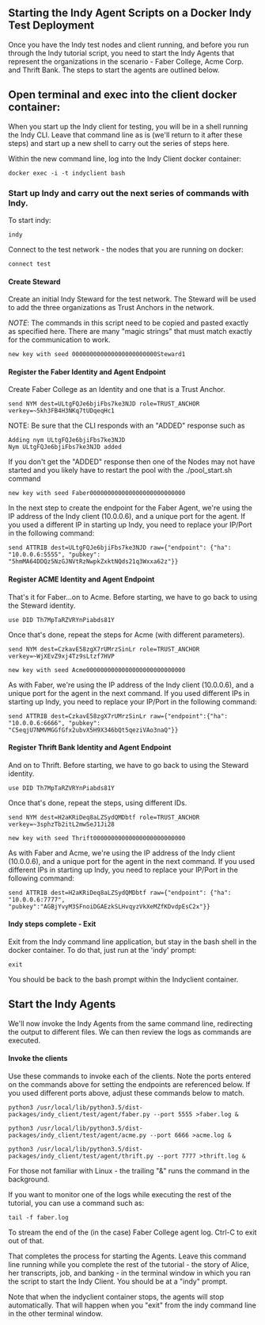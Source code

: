 Starting the Indy Agent Scripts on a Docker Indy Test Deployment
------

Once you have the Indy test nodes and client running, and before you run through the Indy tutorial script, you need to start the Indy Agents that represent the organizations in the scenario - Faber College, Acme Corp. and Thrift Bank. The steps to start the agents are outlined below.

## Open terminal and exec into the client docker container:
When you start up the Indy client for testing, you will be in a shell running the Indy CLI. Leave that command line as is (we'll return to it after these steps) and start up a new shell to carry out the series of steps here.

Within the new command line, log into the Indy Client docker container:

```docker exec -i -t indyclient bash```

### Start up Indy and carry out the next series of commands with Indy.

To start indy:

```indy```

Connect to the test network - the nodes that you are running on docker:

```connect test```

#### Create Steward

Create an initial Indy Steward for the test network. The Steward will be used to add the three organizations as Trust Anchors in the network.

_NOTE_: The commands in this script need to be copied and pasted exactly as specified here. There are many "magic strings" that must match exactly for the communication to work.

```new key with seed 000000000000000000000000Steward1```

#### Register the Faber Identity and Agent Endpoint

Create Faber College as an Identity and one that is a Trust Anchor.

```send NYM dest=ULtgFQJe6bjiFbs7ke3NJD role=TRUST_ANCHOR verkey=~5kh3FB4H3NKq7tUDqeqHc1```

NOTE: Be sure that the CLI responds with an "ADDED" response such as
```
Adding nym ULtgFQJe6bjiFbs7ke3NJD
Nym ULtgFQJe6bjiFbs7ke3NJD added
```

If you don't get the "ADDED" response then one of the Nodes may not have started and you likely have to restart the pool with the ./pool_start.sh command

```new key with seed Faber000000000000000000000000000```

In the next step to create the endpoint for the Faber Agent, we're using the IP address of the Indy client (10.0.0.6), and a unique port for the agent. If you used a different IP in starting up Indy, you need to replace your IP/Port in the following command:

```send ATTRIB dest=ULtgFQJe6bjiFbs7ke3NJD raw={"endpoint": {"ha": "10.0.0.6:5555", "pubkey": "5hmMA64DDQz5NzGJNVtRzNwpkZxktNQds21q3Wxxa62z"}}```

#### Register ACME Identity and Agent Endpoint
That's it for Faber...on to Acme.  Before starting, we have to go back to using the Steward identity.

```use DID Th7MpTaRZVRYnPiabds81Y```

Once that's done, repeat the steps for Acme (with different parameters).

```send NYM dest=CzkavE58zgX7rUMrzSinLr role=TRUST_ANCHOR verkey=~WjXEvZ9xj4Tz9sLtzf7HVP```

```new key with seed Acme0000000000000000000000000000```

As with Faber, we're using the IP address of the Indy client (10.0.0.6), and a unique port for the agent in the next command. If you used different IPs in starting up Indy, you need to replace your IP/Port in the following command:

```send ATTRIB dest=CzkavE58zgX7rUMrzSinLr raw={"endpoint":{"ha": "10.0.0.6:6666", "pubkey": "C5eqjU7NMVMGGfGfx2ubvX5H9X346bQt5qeziVAo3naQ"}}```

#### Register Thrift Bank Identity and Agent Endpoint
And on to Thrift.  Before starting, we have to go back to using the Steward identity.

```use DID Th7MpTaRZVRYnPiabds81Y```

Once that's done, repeat the steps, using different IDs.

```send NYM dest=H2aKRiDeq8aLZSydQMDbtf role=TRUST_ANCHOR verkey=~3sphzTb2itL2mwSeJ1Ji28```

```new key with seed Thrift00000000000000000000000000```

As with Faber and Acme, we're using the IP address of the Indy client (10.0.0.6), and a unique port for the agent in the next command. If you used different IPs in starting up Indy, you need to replace your IP/Port in the following command:

```send ATTRIB dest=H2aKRiDeq8aLZSydQMDbtf raw={"endpoint": {"ha": "10.0.0.6:7777", "pubkey":"AGBjYvyM3SFnoiDGAEzkSLHvqyzVkXeMZfKDvdpEsC2x"}}```

#### Indy steps complete - Exit
Exit from the Indy command line application, but stay in the bash shell in the docker container. To do that, just run at the 'indy' prompt:

```exit```

You should be back to the bash prompt within the Indyclient container.

## Start the Indy Agents

We'll now invoke the Indy Agents from the same command line, redirecting the output to different files. We can then review the logs as commands are executed.

#### Invoke the clients
Use these commands to invoke each of the clients. Note the ports entered on the commands above for setting the endpoints are referenced below. If you used different ports above, adjust these commands below to match.

```python3 /usr/local/lib/python3.5/dist-packages/indy_client/test/agent/faber.py --port 5555 >faber.log &```

```python3 /usr/local/lib/python3.5/dist-packages/indy_client/test/agent/acme.py --port 6666 >acme.log &```

```python3 /usr/local/lib/python3.5/dist-packages/indy_client/test/agent/thrift.py --port 7777 >thrift.log &```

For those not familiar with Linux - the trailing "&" runs the command in the background.

If you want to monitor one of the logs while executing the rest of the tutorial, you can use a command such as:

```tail -f faber.log```

To stream the end of the (in the case) Faber College agent log. Ctrl-C to exit out of that.

That completes the process for starting the Agents. Leave this command line running while you complete the rest of the tutorial - the story of Alice, her transcripts, job, and banking - in the terminal window in which you ran the script to start the Indy Client. You should be at a "indy" prompt.

Note that when the indyclient container stops, the agents will stop automatically. That will happen when you "exit" from the indy command line in the other terminal window.
